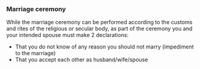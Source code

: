 ###  Marriage ceremony

While the marriage ceremony can be performed according to the customs and
rites of the religious or secular body, as part of the ceremony you and your
intended spouse must make 2 declarations:

  * That you do not know of any reason you should not marry (impediment to the marriage) 
  * That you accept each other as husband/wife/spouse 
